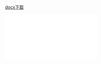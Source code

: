 [docx下载](../activity/揭秘脑机智能%20探索工控未来0318.docx)

<object data="../揭秘脑机智能%20探索工控未来0318.pdf" type="application/pdf" width="100%" height = "800">
    <embed src="../揭秘脑机智能%20探索工控未来0318.pdf" type="application/pdf" />
</object>